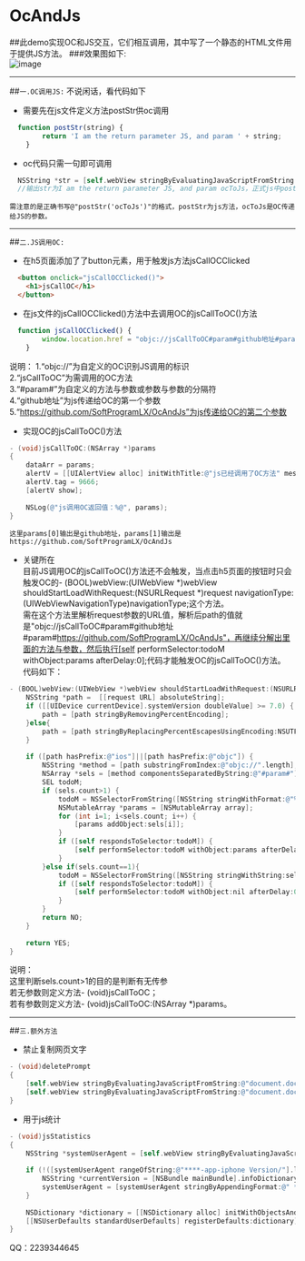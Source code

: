 # OcAndJs
##此demo实现OC和JS交互，它们相互调用，其中写了一个静态的HTML文件用于提供JS方法。
###效果图如下:<br>
![image](https://github.com/SoftProgramLX/OcAndJs/blob/master/OcAndJs/screen.png)
<br>

-----

##`一.OC调用JS:`
  不说闲话，看代码如下
* 需要先在js文件定义方法postStr供oc调用
```javascript
  function postStr(string) {
		return 'I am the return parameter JS, and param ' + string;
	}
```
* oc代码只需一句即可调用

```objective-c
  NSString *str = [self.webView stringByEvaluatingJavaScriptFromString:@"postStr('ocToJs')"];
  //输出str为I am the return parameter JS, and param ocToJs，正式js中postStr方法的返回值。
```
	需注意的是正确书写@"postStr('ocToJs')"的格式，postStr为js方法，ocToJs是OC传递给JS的参数。

-----

##`二.JS调用OC:`
* 在h5页面添加了了button元素，用于触发js方法jsCallOCClicked
```html
  <button onclick="jsCallOCClicked()">
    <h1>jsCallOC</h1>
  </button>
```
* 在js文件的jsCallOCClicked()方法中去调用OC的jsCallToOC()方法
```javascript
  function jsCallOCClicked() {
		window.location.href = "objc://jsCallToOC#param#github地址#param#https://github.com/SoftProgramLX/OcAndJs";
	}
```

说明：
	1.“objc://”为自定义的OC识别JS调用的标识<br>
	2.“jsCallToOC”为需调用的OC方法<br>
	3.“#param#”为自定义的方法与参数或参数与参数的分隔符<br>
	4.“github地址”为js传递给OC的第一个参数<br>
	5.“https://github.com/SoftProgramLX/OcAndJs”为js传递给OC的第二个参数<br>

* 实现OC的jsCallToOC()方法

```objective-c
- (void)jsCallToOC:(NSArray *)params
{
    dataArr = params;
    alertV = [[UIAlertView alloc] initWithTitle:@"js已经调用了OC方法" message:@"查看控制台的信息，点击取消会再触发OC调用js" delegate:self cancelButtonTitle:@"取消" otherButtonTitles:@"确定", nil];
    alertV.tag = 9666;
    [alertV show];
    
    NSLog(@"js调用OC返回值：%@", params);
}
```
	这里params[0]输出是github地址，params[1]输出是https://github.com/SoftProgramLX/OcAndJs

* 关键所在<br>
	目前JS调用OC的jsCallToOC()方法还不会触发，当点击h5页面的按钮时只会触发OC的- (BOOL)webView:(UIWebView *)webView shouldStartLoadWithRequest:(NSURLRequest *)request navigationType:(UIWebViewNavigationType)navigationType;这个方法。<br>
	需在这个方法里解析request参数的URL值，解析后path的值就是"objc://jsCallToOC#param#github地址#param#https://github.com/SoftProgramLX/OcAndJs"，再继续分解出里面的方法与参数，然后执行[self performSelector:todoM withObject:params afterDelay:0];代码才能触发OC的jsCallToOC()方法。<br>
代码如下：<br>

```objective-c
- (BOOL)webView:(UIWebView *)webView shouldStartLoadWithRequest:(NSURLRequest *)request navigationType:(UIWebViewNavigationType)navigationType{
    NSString *path =  [[request URL] absoluteString];
    if ([[UIDevice currentDevice].systemVersion doubleValue] >= 7.0) {
        path = [path stringByRemovingPercentEncoding];
    }else{
        path = [path stringByReplacingPercentEscapesUsingEncoding:NSUTF8StringEncoding];
    }
    
    if ([path hasPrefix:@"ios"]||[path hasPrefix:@"objc"]) {
        NSString *method = [path substringFromIndex:@"objc://".length];
        NSArray *sels = [method componentsSeparatedByString:@"#param#"];
        SEL todoM;
        if (sels.count>1) {
            todoM = NSSelectorFromString([NSString stringWithFormat:@"%@:",sels[0]]);
            NSMutableArray *params = [NSMutableArray array];
            for (int i=1; i<sels.count; i++) {
                [params addObject:sels[i]];
            }
            if ([self respondsToSelector:todoM]) {
                [self performSelector:todoM withObject:params afterDelay:0];
            }
        }else if(sels.count==1){
            todoM = NSSelectorFromString([NSString stringWithString:sels[0]]);
            if ([self respondsToSelector:todoM]) {
                [self performSelector:todoM withObject:nil afterDelay:0];
            }
        }
        return NO;
    }
    
    return YES;
}
```
说明：<br>
	这里判断sels.count>1的目的是判断有无传参<br>
	若无参数则定义方法- (void)jsCallToOC；<br>
	若有参数则定义方法- (void)jsCallToOC:(NSArray *)params。

-----

##`三.额外方法`
* 禁止复制网页文字

```objective-c
- (void)deletePrompt
{
    [self.webView stringByEvaluatingJavaScriptFromString:@"document.documentElement.style.webkitUserSelect='none';"];
    [self.webView stringByEvaluatingJavaScriptFromString:@"document.documentElement.style.webkitTouchCallout='none';"];
}
```
* 用于js统计

```objective-c
- (void)jsStatistics
{
    NSString *systemUserAgent = [self.webView stringByEvaluatingJavaScriptFromString:@"navigator.userAgent"];
    
    if (!([systemUserAgent rangeOfString:@"****-app-iphone Version/"].length > 0)) {
        NSString *currentVersion = [NSBundle mainBundle].infoDictionary[(__bridge NSString *)kCFBundleVersionKey];
        systemUserAgent = [systemUserAgent stringByAppendingFormat:@" ***-app-iphone Version/%@", currentVersion];
    }
    
    NSDictionary *dictionary = [[NSDictionary alloc] initWithObjectsAndKeys:systemUserAgent, @"UserAgent", nil];
    [[NSUserDefaults standardUserDefaults] registerDefaults:dictionary];
}
```
QQ：2239344645
